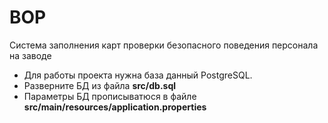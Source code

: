 # BOP
Система заполнения карт проверки безопасного поведения персонала на заводе

* Для работы проекта нужна база данный PostgreSQL.
* Разверните БД из файла **src/db.sql**
* Параметры БД прописыватюся в файле **src/main/resources/application.properties**